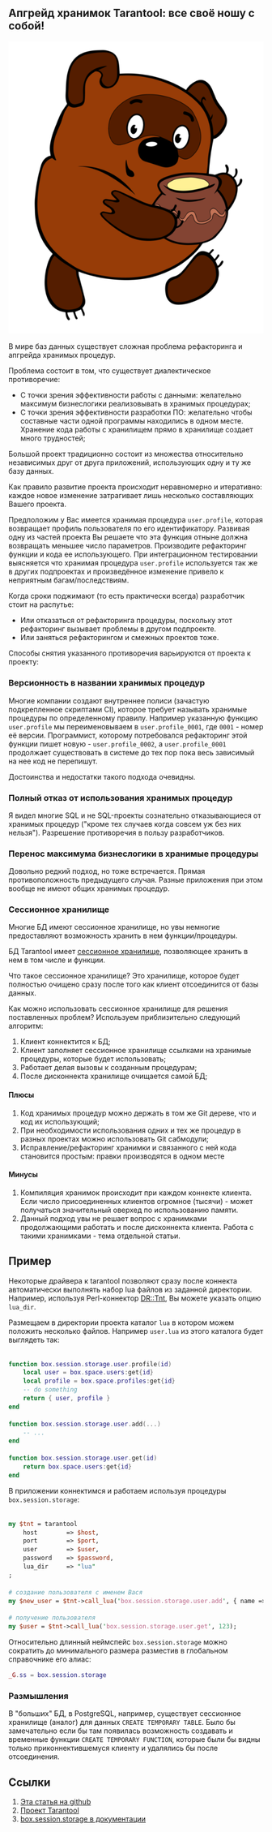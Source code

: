 ## Апгрейд хранимок Tarantool: все своё ношу с собой!

![](img/vinni.png)

В мире баз данных существует сложная проблема рефакторинга и апгрейда хранимых процедур.

Проблема состоит в том, что существует диалектическое противоречие:

* С точки зрения эффективности работы с данными: желательно максимум бизнеслогики реализовывать в хранимых процедурах;
* С точки зрения эффективности разработки ПО: желательно чтобы составные части одной программы находились в одном месте. Хранение кода работы с хранилищем прямо в хранилище создает много трудностей;


<cut/>

Большой проект традиционно состоит из множества относительно независимых друг от друга приложений, использующих одну и ту же базу данных.

Как правило развитие проекта происходит неравномерно и итеративно: каждое новое изменение затрагивает лишь несколько составляющих Вашего проекта.

Предположим у Вас имеется хранимая процедура `user.profile`, которая возвращает профиль пользователя по его идентификатору. Развивая одну из частей проекта Вы решаете что эта функция отныне должна возвращать меньшее число параметров. Производите рефакторинг функции и кода ее использующего. При интеграционном тестировании выясняется что хранимая процедура `user.profile` используется так же в других подпроектах и произведённое изменение привело к неприятным багам/последствиям.

Когда сроки поджимают (то есть практически всегда) разработчик стоит на распутье:

* Или отказаться от рефакторинга процедуры, поскольку этот рефакторинг вызывает проблемы в другом подпроекте.
* Или заняться рефакторингом и смежных проектов тоже.


Способы снятия указанного противоречия варьируются от проекта к проекту:


### Версионность в названии хранимых процедур

Многие компании создают внутреннее полиси (зачастую подкрепленное скриптами CI), которое требует называть хранимые процедуры по определенному правилу.
Например указанную функцию `user.profile` мы переименовываем в `user.profile_0001`, где `0001` - номер её версии. Программист, которому
потребовался рефакторинг этой функции пишет новую - `user.profile_0002`, а `user.profile_0001` продолжает существовать в системе до тех
пор пока весь зависимый на нее код не перепишут.

Достоинства и недостатки такого подхода очевидны.


### Полный отказ от использования хранимых процедур

Я видел многие SQL и не SQL-проекты сознательно отказывающиеся от хранимых процедур ("кроме тех случаев когда совсем уж без них нельзя").
Разрешение противоречия в пользу разработчиков.


### Перенос максимума бизнеслогики в хранимые процедуры

Довольно редкий подход, но тоже встречается. Прямая противоположность предыдущего случая. Разные приложения при этом вообще не имеют общих хранимых процедур.


### Сессионное хранилище

Многие БД имеют сессионное хранилище, но увы немногие предоставляют возможность хранить в нем функции/процедуры.

БД Tarantool имеет [сессионное хранилище](https://tarantool.io/en/doc/1.9/book/box/box_session.html#box-session-storage), позволяющее хранить в нем в том числе и функции.


Что такое сессионное хранилище? Это хранилище, которое будет полностью очищено сразу после того как клиент отсоединится от базы данных.


Как можно использовать сессионное хранилище для решения поставленных проблем? Используем приблизительно следующий алгоритм:

1. Клиент коннектится к БД;
2. Клиент заполняет сессионное хранилище ссылками на хранимые процедуры, которые будет использовать;
3. Работает делая вызовы к созданным процедурам;
4. После дисконнекта хранилище очищается самой БД;

#### Плюсы

1. Код хранимых процедур можно держать в том же Git дереве, что и код их использующий;
2. При необходимости использования одних и тех же процедур в разных проектах можно использовать Git сабмодули;
3. Исправление/рефакторинг хранимки и связанного с ней кода становится простым: правки производятся в одном месте

#### Минусы

1. Компиляция хранимок происходит при каждом коннекте клиента. Если число присоединенных клиентов огромное (тысячи) - может
получаться значительный оверхед по использованию памяти.
2. Данный подход увы не решает вопрос с хранимками продолжающими работать и после дисконнекта клиента.
Работа с такими хранимками - тема отдельной статьи.

## Пример

Некоторые драйвера к tarantool позволяют сразу после коннекта автоматически выполнять набор lua файлов из заданной директории.
Например, используя Perl-коннектор [DR::Tnt](http://search.cpan.org/~unera/DR-Tnt/lib/DR/Tnt.pm), Вы можете указать опцию `lua_dir`.

Размещаем в директории проекта каталог `lua` в котором можем положить несколько файлов. Например `user.lua` из этого каталога
будет выглядеть так:

```lua

function box.session.storage.user.profile(id)
    local user = box.space.users:get{id}
    local profile = box.space.profiles:get{id}
    -- do something
    return { user, profile }
end

function box.session.storage.user.add(...)
    -- ...
end

function box.session.storage.user.get(id)
    return box.space.users:get{id}
end

```

В приложении коннектимся и работаем используя процедуры `box.session.storage`:

```perl

my $tnt = tarantool
	host 		=> $host,
	port 		=> $port,
	user 		=> $user,
	password	=> $password,
	lua_dir		=> "lua"
;

# создание пользователя с именем Вася
my $new_user = $tnt->call_lua('box.session.storage.user.add', { name => 'Вася' });

# получение пользователя
my $user = $tnt->call_lua('box.session.storage.user.get', 123);

```

Относительно длинный неймспейс `box.session.storage` можно сократить до минимального размера разместив в глобальном справочнике его алиас:

```lua
_G.ss = box.session.storage

```


### Размышления

В "больших" БД, в PostgreSQL, например, существует сессионное хранилище (аналог) для данных `CREATE TEMPORARY TABLE`. Было бы замечательно если бы там появилась возможность создавать и временные функции `CREATE TEMPORARY FUNCTION`, которые были бы видны только приконнектившемуся клиенту и удалялись бы после отсоединения.


## Ссылки

1. [Эта статья на github](https://github.com/unera/session-storage-article)
2. [Проект Tarantool](http://tarantool.org)
3. [box.session.storage в документации](https://tarantool.io/en/doc/1.9/book/box/box_session.html#box-session-storage)

